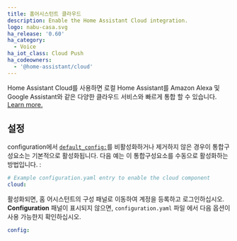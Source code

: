 ```yaml
---
title: 홈어시스턴트 클라우드
description: Enable the Home Assistant Cloud integration.
logo: nabu-casa.svg
ha_release: '0.60'
ha_category:
  - Voice
ha_iot_class: Cloud Push
ha_codeowners:
  - '@home-assistant/cloud'
---
```


Home Assistant Cloud를 사용하면 로컬 Home Assistant를 Amazon Alexa 및 Google Assistant와 같은 다양한 클라우드 서비스와 빠르게 통합 할 수 있습니다. [Learn more.](/cloud)

## 설정

configuration에서 [`default_config:`](https://www.home-assistant.io/integrations/default_config/)를 비활성화하거나 제거하지 않은 경우이 통합구성요소는 기본적으로 활성화됩니다.  다음 예는 이 통합구성요소를 수동으로 활성화하는 방법입니다. :

```yaml
# Example configuration.yaml entry to enable the cloud component
cloud:
```

활성화되면, 홈 어시스턴트의 구성 패널로 이동하여 계정을 등록하고 로그인하십시오. **Configuration** 패널이 표시되지 않으면, `configuration.yaml` 파일 에서 다음 옵션이 사용 가능한지 확인하십시오.

```yaml
config:
```
